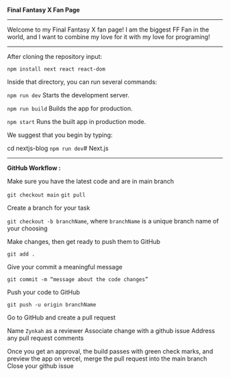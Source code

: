<b>Final Fantasy X Fan Page </b>
<hr />
Welcome to my Final Fantasy X fan page! I am the biggest FF Fan in the world, and I want to combine my love for it with my love for programing!
<hr />

After cloning the repository input:

`npm install next react react-dom`

Inside that directory, you can run several commands:

  `npm run dev`
    Starts the development server.

  `npm run build`
    Builds the app for production.

  `npm start`
    Runs the built app in production mode.

We suggest that you begin by typing:

  cd nextjs-blog
  `npm run dev`# Next.js

<hr />

<b>GitHub Workflow :</b>
  
Make sure you have the latest code and are in main branch

`git checkout main`
`git pull`

Create a branch for your task

`git checkout -b branchName`, where `branchName` is a unique branch name of your choosing

Make changes, then get ready to push them to GitHub

`git add .`

Give your commit a meaningful message

`git commit -m “message about the code changes”`

Push your code to GitHub

`git push -u origin branchName`

Go to GitHub and create a pull request

Name `Zynkah` as a reviewer
Associate change with a github issue
Address any pull request comments

Once you get an approval, the build passes with green check marks, and preview the app on vercel, merge the pull request into the main branch
Close your github issue